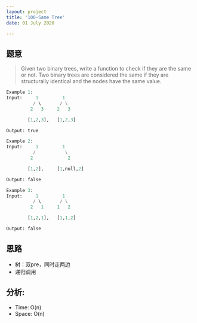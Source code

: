 ```yaml
---
layout: project
title: '100-Same Tree'
date: 01 July 2020

---
```

## 题意
> Given two binary trees, write a function to check if they are the same or not.
> Two binary trees are considered the same if they are structurally identical and the nodes have the same value.

~~~python
Example 1:
Input:     1         1
          / \       / \
         2   3     2   3

        [1,2,3],   [1,2,3]

Output: true

Example 2:
Input:     1         1
          /           \
         2             2

        [1,2],     [1,null,2]

Output: false

Example 3:
Input:     1         1
          / \       / \
         2   1     1   2

        [1,2,1],   [1,1,2]

Output: false
~~~

## 思路
- 树：双pre，同时走两边
- 递归调用


<script async src="//emgithub.com/embed.js?target=https%3A%2F%2Fgithub.com%2Fchuanluchen%2Fchuanluchen.github.io%2Fblob%2Fmain%2Fcollection%2Fleetcodes%2F_100_SameTree.py&style=hopscotch&showBorder=on&showFileMeta=on">     word</script>


<script async src="https://gist.github.com/chuanluchen/6f9cb2e61f7d87e9880ed4e205609c68.js"></script>

## 分析:
- Time: O(n) 
- Space: O(n) 
